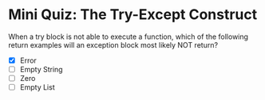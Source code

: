# Mini Quiz: The Try-Except Construct

When a try block is not able to execute a function, which of the following return examples will an exception block most likely NOT return?
- [x] Error
- [ ] Empty String
- [ ] Zero
- [ ] Empty List